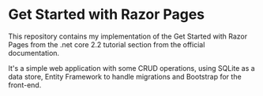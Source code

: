 # Get Started with Razor Pages

This repository contains my implementation of the Get Started with Razor Pages from the .net core 2.2 tutorial section from the official documentation.

It's a simple web application with some CRUD operations, using SQLite as a data store, Entity Framework to handle migrations and Bootstrap for the front-end.
